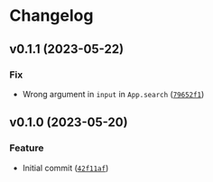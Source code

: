 # Changelog

<!--next-version-placeholder-->

## v0.1.1 (2023-05-22)
### Fix
* Wrong argument in `input` in `App.search` ([`79652f1`](https://github.com/cemlyn007/rightmove/commit/79652f10d81908a9328cdc4e102a1867672fc02e))

## v0.1.0 (2023-05-20)
### Feature
* Initial commit ([`42f11af`](https://github.com/cemlyn007/rightmove/commit/42f11af4f40ddc55e94b6338a57a045d18d74c33))
